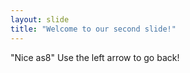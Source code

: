 ```yaml
---
layout: slide
title: "Welcome to our second slide!"
---
```

"Nice as8"
Use the left arrow to go back!
